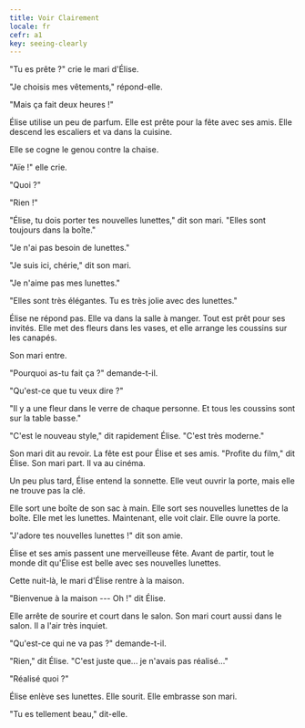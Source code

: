 ```yaml
---
title: Voir Clairement
locale: fr
cefr: a1
key: seeing-clearly
---
```


"Tu es prête ?" crie le mari d'Élise.

"Je choisis mes vêtements," répond-elle.

"Mais ça fait deux heures !"

Élise utilise un peu de parfum. Elle est prête pour la fête avec ses amis. Elle descend les escaliers et va dans la cuisine.

Elle se cogne le genou contre la chaise.

"Aïe !" elle crie.

"Quoi ?"

"Rien !"

"Élise, tu dois porter tes nouvelles lunettes," dit son mari. "Elles sont toujours dans la boîte."

"Je n'ai pas besoin de lunettes."

"Je suis ici, chérie," dit son mari.

"Je n'aime pas mes lunettes."

"Elles sont très élégantes. Tu es très jolie avec des lunettes."

Élise ne répond pas. Elle va dans la salle à manger. Tout est prêt pour ses invités. Elle met des fleurs dans les vases, et elle arrange les coussins sur les canapés.

Son mari entre.

"Pourquoi as-tu fait ça ?" demande-t-il.

"Qu'est-ce que tu veux dire ?"

"Il y a une fleur dans le verre de chaque personne. Et tous les coussins sont sur la table basse."

"C'est le nouveau style," dit rapidement Élise. "C'est très moderne."

Son mari dit au revoir. La fête est pour Élise et ses amis. "Profite du film," dit Élise. Son mari part. Il va au cinéma.

Un peu plus tard, Élise entend la sonnette. Elle veut ouvrir la porte, mais elle ne trouve pas la clé.

Elle sort une boîte de son sac à main. Elle sort ses nouvelles lunettes de la boîte. Elle met les lunettes. Maintenant, elle voit clair. Elle ouvre la porte.

"J'adore tes nouvelles lunettes !" dit son amie.

Élise et ses amis passent une merveilleuse fête. Avant de partir, tout le monde dit qu'Élise est belle avec ses nouvelles lunettes.

Cette nuit-là, le mari d'Élise rentre à la maison.

"Bienvenue à la maison --- Oh !" dit Élise.

Elle arrête de sourire et court dans le salon. Son mari court aussi dans le salon. Il a l'air très inquiet.

"Qu'est-ce qui ne va pas ?" demande-t-il.

"Rien," dit Élise. "C'est juste que... je n'avais pas réalisé..."

"Réalisé quoi ?"

Élise enlève ses lunettes. Elle sourit. Elle embrasse son mari.

"Tu es tellement beau," dit-elle.